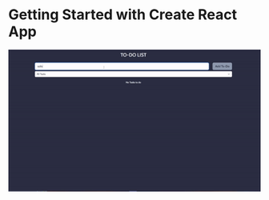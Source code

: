 # Getting Started with Create React App
![](https://github.com/emrekizil/advancedtodoapp/blob/master/image/preview.gif.gif)
